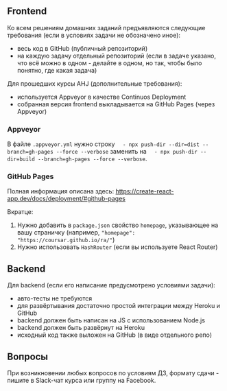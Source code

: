 ## Frontend

Ко всем решениям домашних заданий предъявляются следующие требования (если в условиях задачи не обозначено иное):
* весь код в GitHub (публичный репозиторий)
* на каждую задачу отдельный репозиторий (если в задаче указано, что всё можно в одном - делайте в одном, но так, чтобы было понятно, где какая задача)

Для прошедших курсы AHJ (дополнительные требования):
* используется Appveyor в качестве Continuos Deployment
* собранная версия frontend выкладывается на GitHub Pages (через Appveyor)

### Appveyor

В файле `.appveyor.yml` нужно строку `  - npx push-dir --dir=dist --branch=gh-pages --force --verbose` заменить на `  - npx push-dir --dir=build --branch=gh-pages --force --verbose`.

### GitHub Pages

Полная информация описана здесь: https://create-react-app.dev/docs/deployment/#github-pages

Вкратце:
1. Нужно добавить в `package.json` свойство `homepage`, указывающее на вашу страничку (например, `"homepage": "https://coursar.github.io/ra/"`)
2. Нужно использовать `HashRouter` (если вы используете React Router)

## Backend

Для backend (если его написание предусмотрено условиями задачи):
  * авто-тесты не требуются
  * для развёртывания достаточно простой интеграции между Heroku и GitHub
  * backend должен быть написан на JS с использованием Node.js
  * backend должен быть развёрнут на Heroku
  * исходный код также выложен на GitHub (в виде отдельного репо)

## Вопросы

При возникновении любых вопросов по условиям ДЗ, формату сдачи - пишите в Slack-чат курса или группу на Facebook.
